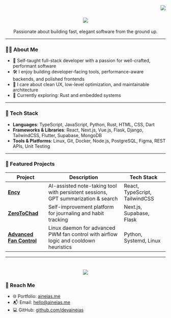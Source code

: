 <img align="right" src="https://visitor-badge.laobi.icu/badge?page_id=devaineias.devaineias" />

<h1 align="center">
    <img src="https://readme-typing-svg.herokuapp.com/?font=Fira+Sans&size=35&center=true&color=1D4B83&vCenter=true&width=500&height=70&duration=4000&lines=Hi+There!+👋;+I'm+Aineias+Vasileiou!;" />
</h1>

<p align="center">
  Passionate about building fast, elegant software from the ground up.
</p>

---

### 👨‍💻 About Me

- 🧠 Self-taught full-stack developer with a passion for well-crafted, performant software
- 🛠️ I enjoy building developer-facing tools, performance-aware backends, and polished frontends  
- 🎯 I care about clean UX, low-level optimization, and maintainable architecture  
- 🌱 Currently exploring: Rust and embedded systems

---

### 🧰 Tech Stack

- **Languages**: TypeScript, JavaScript, Python, Rust, HTML, CSS, Dart
- **Frameworks & Libraries**: React, Next.js, Vue.js, Flask, Django, TailwindCSS, Flutter, Supabase, MongoDB
- **Tools & Platforms**: Linux, Git, Docker, Node.js, PostgreSQL, Figma, REST APIs, Unit Testing


---

### 🚀 Featured Projects

| Project        | Description                                                                                     | Tech Stack                                      |
|----------------|-------------------------------------------------------------------------------------------------|-------------------------------------------------|
| [**Ency**](https://github.com/devaineias/ency)           | AI-assisted note-taking tool with persistent sessions, GPT summarization & search     | React, TypeScript, TailwindCSS         |
| [**ZeroToChad**](https://github.com/devaineias/zero-to-chad/) | Self-improvement platform for journaling and habit tracking                           | Next.js, Supabase, Flask                   |
| [**Advanced Fan Control**](https://github.com/devaineias/Smart-Fan-Control) | Linux daemon for advanced PWM fan control with airflow logic and cooldown heuristics | Python, Systemd, Linux                            |

---

<h1 align="center">
<img src="https://readme-typing-svg.herokuapp.com/?font=Fira+Sans&size=35&center=true&color=1D4B83&vCenter=true&width=700&height=70&duration=7000&lines=Thanks+for+visiting!+✌️;Let’s+collaborate+on+something+awesome!;Reach+out+if+you+have+an+idea!;">
</h1>

### 🔗 Reach Me

- 🌐 Portfolio: [aineias.me](https://aineias.me)  
- 📬 Email: hello@aineias.me  
- 💻 GitHub: [github.com/devaineias](https://github.com/devaineias)

